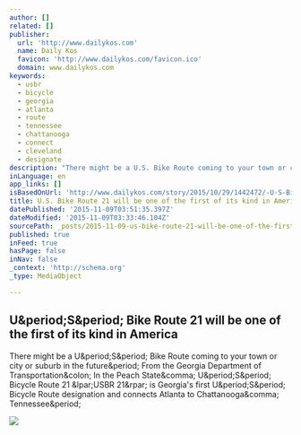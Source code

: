 ```yaml
---
author: []
related: []
publisher:
  url: 'http://www.dailykos.com'
  name: Daily Kos
  favicon: 'http://www.dailykos.com/favicon.ico'
  domain: www.dailykos.com
keywords:
  - usbr
  - bicycle
  - georgia
  - atlanta
  - route
  - tennessee
  - chattanooga
  - connect
  - cleveland
  - designate
description: "There might be a U.S. Bike Route coming to your town or city or suburb in the future. From the Georgia Department of Transportation: In the Peach State, U.S. Bicycle Route 21 (USBR 21) is Georgia's first U.S. Bicycle Route designation and connects Atlanta to Chattanooga, Tennessee."
inLanguage: en
app_links: []
isBasedOnUrl: 'http://www.dailykos.com/story/2015/10/29/1442472/-U-S-Bike-Route-21-will-be-one-of-the-first-of-it-s-kind?detail=email#'
title: U.S. Bike Route 21 will be one of the first of its kind in America
datePublished: '2015-11-09T03:51:35.397Z'
dateModified: '2015-11-09T03:33:46.104Z'
sourcePath: _posts/2015-11-09-us-bike-route-21-will-be-one-of-the-first-of-its-kind-in-a.md
published: true
inFeed: true
hasPage: false
inNav: false
_context: 'http://schema.org'
_type: MediaObject

---
```

<article style=""><h1>U&amp;period;S&amp;period; Bike Route 21 will be one of the first of its kind in America</h1><p>There might be a U&amp;period;S&amp;period; Bike Route coming to your town or city or suburb in the future&amp;period; From the Georgia Department of Transportation&amp;colon; In the Peach State&amp;comma; U&amp;period;S&amp;period; Bicycle Route 21 &amp;lpar;USBR 21&amp;rpar; is Georgia's first U&amp;period;S&amp;period; Bicycle Route designation and connects Atlanta to Chattanooga&amp;comma; Tennessee&amp;period;</p><img src="http://images.dailykos.com/images/173103/story_image/Screen_Shot_2015-10-29_at_4.06.56_PM.png?1446160047" /></article>